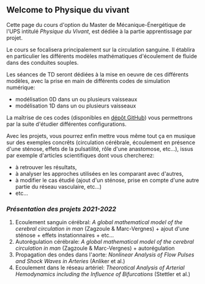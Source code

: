 ## Welcome to Physique du vivant

Cette page du cours d'option du Master de Mécanique-Énergétique de l'UPS
intitulé _Physique du Vivant_, est dédiée à la partie apprentissage par projet.

Le cours se focalisera principalement sur la circulation sanguine.
Il établira en particulier les différents modèles mathématiques d'écoulement de
fluide dans des conduites souples.

Les séances de TD seront dédiées à la mise en oeuvre de ces différents modèles,
avec la prise en main de différents codes de simulation numérique:
- modélisation 0D dans un ou plusieurs vaisseaux
- modélisation 1D dans un ou plusieurs vaisseaux

La maîtrise de ces codes (disponibles en [dépôt GitHub](https://github.com/PattyPat31/Mecanique-du-vivant))
vous permettrons par la suite d'étudier différentes configurations.

Avec les projets, vous pourrez enfin mettre vous même tout ça en musique sur
des exemples concrêts (circulation cérébrale, écoulement en présence d'une sténose, 
effets de la pulsatilité, rôle d'une anastomose, etc...), issus par exemple d'articles 
scientifiques dont vous chercherez:
- à retrouver les résultats,
- à analyser les approches utilisées en les comparant avec d'autres,
- à modifier le cas étudié (ajout d'un sténose, prise en compte d'une autre partie du réseau vasculaire, etc...)
- etc...

### _Présentation des projets 2021-2022_

1. Ecoulement sanguin cérébral: _A global mathematical model of the cerebral circulation in man_ (Zagzoule & Marc-Vergnes) + ajout d'une sténose + effets instationnaires + etc...
2. Autorégulation cérébrale: _A global mathematical model of the cerebral circulation in man_ (Zagzoule & Marc-Vergnes) + autorégulation
3. Propagation des ondes dans l'aorte: _Nonlinear Analysis of Flow Pulses and Shock Waves in Arteries_ (Anliker et al.)
4. Ecoulement dans le réseau artériel: _Theorotical Analysis of Arterial Hemodynamics including the Influence of Bifurcations_ (Stettler et al.)
